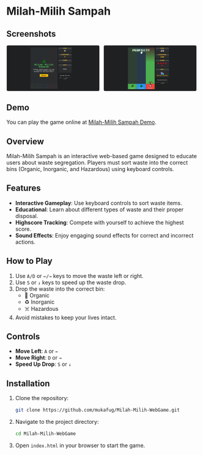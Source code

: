 # Milah-Milih Sampah

## Screenshots

<div style="display: flex; gap: 10px;">
  <img src="Screenshot_1.jpg" alt="Screenshot 1" style="width: 48%; border: 1px solid #ccc; border-radius: 4px;">
  <img src="Screenshot_2.jpg" alt="Screenshot 2" style="width: 48%; border: 1px solid #ccc; border-radius: 4px;">
</div>

## Demo
You can play the game online at [Milah-Milih Sampah Demo](https://mukafug.github.io/Milah-Milih-WebGame/).

## Overview
Milah-Milih Sampah is an interactive web-based game designed to educate users about waste segregation. Players must sort waste into the correct bins (Organic, Inorganic, and Hazardous) using keyboard controls.

## Features
- **Interactive Gameplay**: Use keyboard controls to sort waste items.
- **Educational**: Learn about different types of waste and their proper disposal.
- **Highscore Tracking**: Compete with yourself to achieve the highest score.
- **Sound Effects**: Enjoy engaging sound effects for correct and incorrect actions.

## How to Play
1. Use `A/D` or `←/→` keys to move the waste left or right.
2. Use `S` or `↓` keys to speed up the waste drop.
3. Drop the waste into the correct bin:
   - 🌿 Organic
   - ♻️ Inorganic
   - ☠️ Hazardous
4. Avoid mistakes to keep your lives intact.

## Controls
- **Move Left**: `A` or `←`
- **Move Right**: `D` or `→`
- **Speed Up Drop**: `S` or `↓`

## Installation
1. Clone the repository:
   ```bash
   git clone https://github.com/mukafug/Milah-Milih-WebGame.git
   ```
2. Navigate to the project directory:
   ```bash
   cd Milah-Milih-WebGame
   ```
3. Open `index.html` in your browser to start the game.
